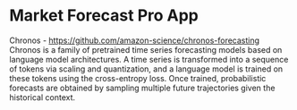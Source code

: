 # Market Forecast Pro App



Chronos - https://github.com/amazon-science/chronos-forecasting
Chronos is a family of pretrained time series forecasting models based on language model architectures. A time series is transformed into a sequence of tokens via scaling and quantization, and a language model is trained on these tokens using the cross-entropy loss. Once trained, probabilistic forecasts are obtained by sampling multiple future trajectories given the historical context.
